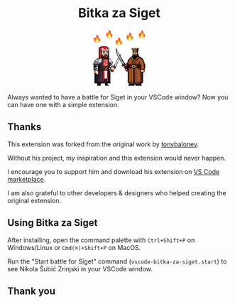 <div align='center'>

# Bitka za Siget

![icon](https://github.com/jokilic/vscode-bitka-za-siget/raw/master/icon.png)
</div>

Always wanted to have a battle for Siget in your VSCode window?
Now you can have one with a simple extension.

## Thanks

This extension was forked from the original work by [tonybaloney](https://github.com/tonybaloney).

Without his project, my inspiration and this extension would never happen.

I encourage you to support him and download his extension on [VS Code marketplace](https://marketplace.visualstudio.com/items?itemName=tonybaloney.vscode-pets&WT.mc_id=python-17801-anthonyshaw).

I am also grateful to other developers & designers who helped creating the original extension.

## Using Bitka za Siget

After installing, open the command palette with `Ctrl+Shift+P` on Windows/Linux or `Cmd(⌘)+Shift+P` on MacOS.  

Run the "Start battle for Siget" command (`vscode-bitka-za-siget.start`) to see Nikola Šubić Zrinjski in your VSCode window.

## Thank you
